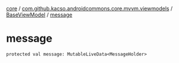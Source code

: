 [core](../../index.md) / [com.github.kacso.androidcommons.core.mvvm.viewmodels](../index.md) / [BaseViewModel](index.md) / [message](./message.md)

# message

`protected val message: MutableLiveData<MessageHolder>`